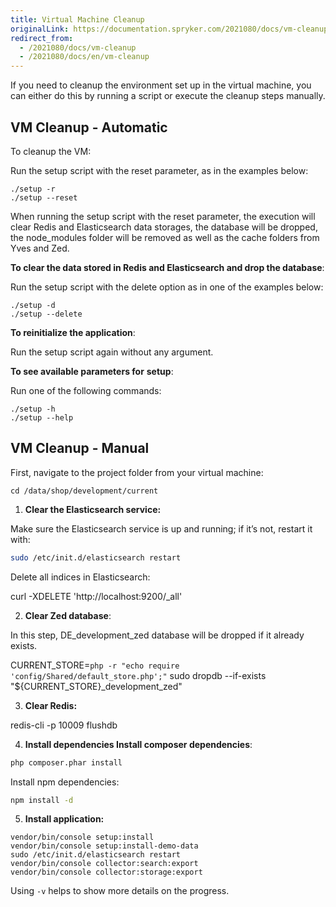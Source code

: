 ```yaml
---
title: Virtual Machine Cleanup
originalLink: https://documentation.spryker.com/2021080/docs/vm-cleanup
redirect_from:
  - /2021080/docs/vm-cleanup
  - /2021080/docs/en/vm-cleanup
---
```


<!-- Used to be: http://spryker.github.io/getting-started/installation/virtual-machine-cleanup/ -->

If you need to cleanup the environment set up in the virtual machine, you can either do this by running a script or execute the cleanup steps manually.

## VM Cleanup - Automatic
To cleanup the VM:

Run the setup script with the reset parameter, as in the examples below:

```
./setup -r
./setup --reset
```

When running the setup script with the reset parameter, the execution will clear Redis and Elasticsearch data storages, the database will be dropped, the node_modules folder will be removed as well as the cache folders from Yves and Zed.

**To clear the data stored in Redis and Elasticsearch and drop the database**:

Run the setup script with the delete option as in one of the examples below:

```
./setup -d
./setup --delete
```

**To reinitialize the application**:

Run the setup script again without any argument.

**To see available parameters for** **setup**:

Run one of the following commands:

```
./setup -h
./setup --help
```

## VM Cleanup - Manual
First, navigate to the project folder from your virtual machine:

```
cd /data/shop/development/current
```

1. **Clear the Elasticsearch service:**

Make sure the Elasticsearch service is up and running; if it’s not, restart it with:

```bash
sudo /etc/init.d/elasticsearch restart
```

Delete all indices in Elasticsearch:

curl -XDELETE 'http://localhost:9200/_all'

2. **Clear Zed database**:

In this step, DE_development_zed database will be dropped if it already exists.

CURRENT_STORE=`php -r "echo require 'config/Shared/default_store.php';"` sudo dropdb --if-exists "${CURRENT_STORE}_development_zed"

3. **Clear Redis:**

redis-cli -p 10009 flushdb

4. **Install dependencies Install composer dependencies**:

```bash
php composer.phar install
```

Install npm dependencies:
```bash
npm install -d 
```

5. **Install application:**

```
vendor/bin/console setup:install
vendor/bin/console setup:install-demo-data
sudo /etc/init.d/elasticsearch restart
vendor/bin/console collector:search:export
vendor/bin/console collector:storage:export
```

Using `-v` helps to show more details on the progress.
